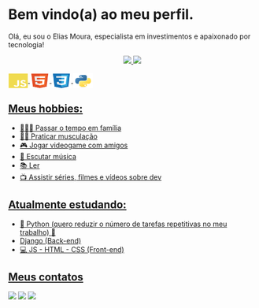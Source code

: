 # Bem vindo(a) ao meu perfil.

Olá, eu sou o Elias Moura, especialista em investimentos e apaixonado por tecnologia!

<div align="center">
  <a href="https://github.com/Elias-Moura">
  <img width=42% src="https://github-readme-stats.vercel.app/api?username=Elias-Moura&show_icons=true&theme=dark&include_all_commits=true&count_private=true"/>
  <img width=50% src="https://github-readme-stats.vercel.app/api/top-langs/?username=Elias-Moura&layout=compact&langs_count=7&theme=dark"/>
</div>

<div style="display: inline_block"><br>
  <img align="center" alt="Elias-Js" height="30" width="40" src="https://raw.githubusercontent.com/devicons/devicon/master/icons/javascript/javascript-plain.svg">
  <img align="center" alt="Elias-HTML" height="30" width="40" src="https://raw.githubusercontent.com/devicons/devicon/master/icons/html5/html5-original.svg">
  <img align="center" alt="Elias-CSS" height="30" width="40" src="https://raw.githubusercontent.com/devicons/devicon/master/icons/css3/css3-original.svg">
  <img align="center" alt="Elias-Python" height="30" width="40" src="https://raw.githubusercontent.com/devicons/devicon/master/icons/python/python-original.svg">
</div>

## Meus hobbies:

- 👨‍👩‍👦 Passar o tempo em família
- 🏋️‍♂️ Praticar musculação
- 🎮 Jogar videogame com amigos
- 🎸 Escutar música
- 📚 Ler 
- 📺 Assistir séries, filmes e vídeos sobre dev

## Atualmente estudando:

- 🐍 Python (quero reduzir o número de tarefas repetitivas no meu trabalho) 🤖
- Django (Back-end)
- 💻 JS - HTML - CSS (Front-end)

## Meus contatos

<div> 
  <a href="https://www.instagram.com/elias_smoura/" target="_blank"><img src="https://img.shields.io/badge/-Instagram-%23E4405F?style=for-the-badge&logo=instagram&logoColor=white" target="_blank"></a>
  <a href = "mailto:elias.smourayt@gmail.com"><img src="https://img.shields.io/badge/-Gmail-%23333?style=for-the-badge&logo=gmail&logoColor=white" target="_blank"></a>
  <a href="https://www.linkedin.com/in/elias-moura-cea%C2%AE-082a7719a/" target="_blank"><img src="https://img.shields.io/badge/-LinkedIn-%230077B5?style=for-the-badge&logo=linkedin&logoColor=white" target="_blank"></a>

</div>
 
